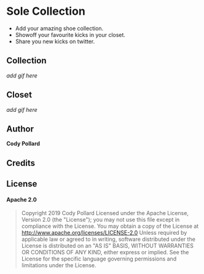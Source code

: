 # Sole Collection
- Add your amazing shoe collection. 
- Showoff your favourite kicks in your closet. 
- Share you new kicks on twitter.

## Collection
*add gif here*

## Closet
*add gif here*

## Author
**Cody Pollard**

## Credits

## License
#### Apache 2.0
> Copyright 2019 Cody Pollard 
Licensed under the Apache License, Version 2.0 (the \"License\"); you may not use this file except in compliance with the License. You may obtain a copy of the License at      http://www.apache.org/licenses/LICENSE-2.0  Unless required by applicable law or agreed to in writing, software distributed under the License is distributed on an \"AS IS\" BASIS, WITHOUT WARRANTIES OR CONDITIONS OF ANY KIND, either express or implied. See the License for the specific language governing permissions and limitations under the License.
